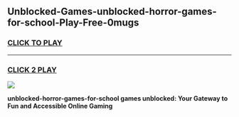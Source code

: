 
## Unblocked-Games-unblocked-horror-games-for-school-Play-Free-0mugs
<h3>
<a href="https://premium76.site?title=unblocked-horror-games-for-school&ref=18A1">CLICK TO PLAY</a></h3>
<hr>

<h3>
<a href="https://premium76.site?title=unblocked-horror-games-for-school&ref=18A1">CLICK 2 PLAY</a>
  
</h3>

<a href="https://premium76.site?title=unblocked-horror-games-for-school&ref=18A1"><img src="https://clearcache.store/games.png"></a>


**unblocked-horror-games-for-school games unblocked: Your Gateway to Fun and Accessible Online Gaming**
